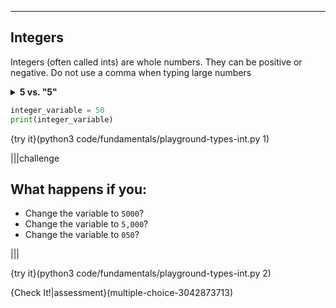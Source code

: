 ----------

## Integers
Integers (often called ints) are whole numbers. They can be positive or negative. Do not use a comma when typing large numbers

<details>
  <summary><b>5 vs. "5"</b></summary>
  <code>5</code> is not the same thing as <code>"5"</code>. The first one is an integer, the second is a string. You will see in a later lesson the different operations you can perform on strings and numbers. Treating a string as a number can cause errors.
</details>
  
```python
integer_variable = 50
print(integer_variable)
```

{try it}(python3 code/fundamentals/playground-types-int.py 1)
  
|||challenge
## What happens if you:
* Change the variable to `5000`?
* Change the variable to `5,000`?
* Change the variable to `050`?

|||

{try it}(python3 code/fundamentals/playground-types-int.py 2)

{Check It!|assessment}(multiple-choice-3042873713)

